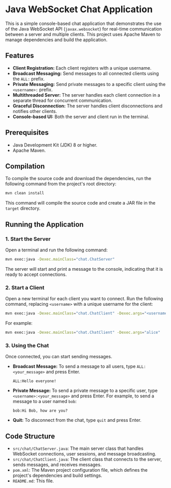# Java WebSocket Chat Application

This is a simple console-based chat application that demonstrates the use of the Java WebSocket API (`javax.websocket`) for real-time communication between a server and multiple clients. This project uses Apache Maven to manage dependencies and build the application.

## Features

-   **Client Registration:** Each client registers with a unique username.
-   **Broadcast Messaging:** Send messages to all connected clients using the `ALL:` prefix.
-   **Private Messaging:** Send private messages to a specific client using the `<username>:` prefix.
-   **Multithreaded Server:** The server handles each client connection in a separate thread for concurrent communication.
-   **Graceful Disconnection:** The server handles client disconnections and notifies other clients.
-   **Console-based UI:** Both the server and client run in the terminal.

## Prerequisites

-   Java Development Kit (JDK) 8 or higher.
-   Apache Maven.

## Compilation

To compile the source code and download the dependencies, run the following command from the project's root directory:

```bash
mvn clean install
```

This command will compile the source code and create a JAR file in the `target` directory.

## Running the Application

### 1. Start the Server

Open a terminal and run the following command:

```bash
mvn exec:java -Dexec.mainClass="chat.ChatServer"
```

The server will start and print a message to the console, indicating that it is ready to accept connections.

### 2. Start a Client

Open a new terminal for each client you want to connect. Run the following command, replacing `<username>` with a unique username for the client:

```bash
mvn exec:java -Dexec.mainClass="chat.ChatClient" -Dexec.args="<username>"
```

For example:

```bash
mvn exec:java -Dexec.mainClass="chat.ChatClient" -Dexec.args="alice"
```

### 3. Using the Chat

Once connected, you can start sending messages.

-   **Broadcast Message:** To send a message to all users, type `ALL:<your_message>` and press Enter.

    ```
    ALL:Hello everyone!
    ```

-   **Private Message:** To send a private message to a specific user, type `<username>:<your_message>` and press Enter. For example, to send a message to a user named `bob`:

    ```
    bob:Hi Bob, how are you?
    ```

-   **Quit:** To disconnect from the chat, type `quit` and press Enter.

## Code Structure

-   `src/chat/ChatServer.java`: The main server class that handles WebSocket connections, user sessions, and message broadcasting.
-   `src/chat/ChatClient.java`: The client class that connects to the server, sends messages, and receives messages.
-   `pom.xml`: The Maven project configuration file, which defines the project's dependencies and build settings.
-   `README.md`: This file.